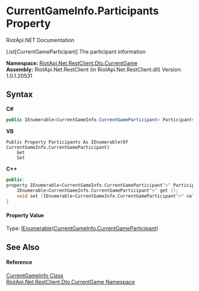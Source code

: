 # CurrentGameInfo.Participants Property 
RiotApi.NET Documentation 

List[CurrentGameParticipant] The participant information

**Namespace:**&nbsp;<a href="bbea11c0-c392-300f-a301-1bda973e0e85">RiotApi.Net.RestClient.Dto.CurrentGame</a><br />**Assembly:**&nbsp;RiotApi.Net.RestClient (in RiotApi.Net.RestClient.dll) Version: 1.0.1.20531

## Syntax

**C#**<br />
``` C#
public IEnumerable<CurrentGameInfo.CurrentGameParticipant> Participants { get; set; }
```

**VB**<br />
``` VB
Public Property Participants As IEnumerable(Of CurrentGameInfo.CurrentGameParticipant)
	Get
	Set
```

**C++**<br />
``` C++
public:
property IEnumerable<CurrentGameInfo.CurrentGameParticipant^>^ Participants {
	IEnumerable<CurrentGameInfo.CurrentGameParticipant^>^ get ();
	void set (IEnumerable<CurrentGameInfo.CurrentGameParticipant^>^ value);
}
```


#### Property Value
Type: <a href="http://msdn2.microsoft.com/en-us/library/9eekhta0" target="_blank">IEnumerable</a>(<a href="5c2969a0-b2eb-591d-555e-5385fa01a091">CurrentGameInfo.CurrentGameParticipant</a>)

## See Also


#### Reference
<a href="4d648d63-da25-8955-34ed-b81697d04494">CurrentGameInfo Class</a><br /><a href="bbea11c0-c392-300f-a301-1bda973e0e85">RiotApi.Net.RestClient.Dto.CurrentGame Namespace</a><br />